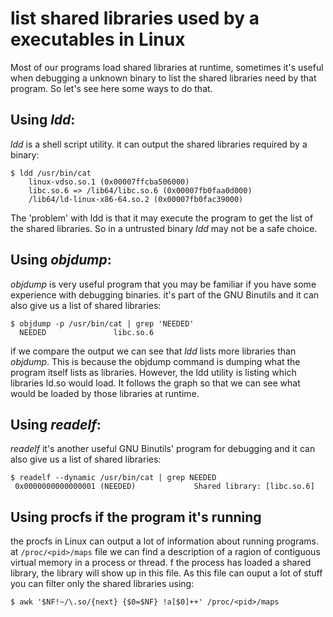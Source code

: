 # list shared libraries used by a executables in Linux

Most of our programs load shared libraries at runtime, sometimes it's useful when debugging a unknown binary to list the shared libraries need by that program. So let's see here some ways to do that.

## Using *ldd*:

*ldd* is a shell script utility. it can output the shared libraries required by a binary:

	$ ldd /usr/bin/cat
		linux-vdso.so.1 (0x00007ffcba506000)
		libc.so.6 => /lib64/libc.so.6 (0x00007fb0faa0d000)
		/lib64/ld-linux-x86-64.so.2 (0x00007fb0fac39000)

The 'problem' with ldd is that it may execute the program to get the list of the shared libraries. So in a untrusted binary *ldd* may not be a safe choice.

## Using *objdump*:

*objdump* is very useful program that you may be familiar if you have some experience with debugging binaries. it's part of the GNU Binutils and it can also give us a list of shared libraries:

	$ objdump -p /usr/bin/cat | grep 'NEEDED'
	  NEEDED               libc.so.6

if we compare the output we can see that *ldd* lists more libraries than *objdump*. This is because the objdump command is dumping what the program itself lists as libraries. However, the ldd utility is listing which libraries ld.so would load. It follows the graph so that we can see what would be loaded by those libraries at runtime.

## Using *readelf*:

*readelf* it's another useful GNU Binutils' program for debugging and it can also give us a list of shared libraries:

	$ readelf --dynamic /usr/bin/cat | grep NEEDED
	 0x0000000000000001 (NEEDED)             Shared library: [libc.so.6]

## Using procfs if the program it's running

the procfs in Linux can output a lot of information about running programs. at `/proc/<pid>/maps` file we can find a description of a ragion of contiguous virtual memory in a process or thread. f the process has loaded a shared library, the library will show up in this file. As this file can ouput a lot of stuff you can filter only the shared libraries using:

	$ awk '$NF!~/\.so/{next} {$0=$NF} !a[$0]++' /proc/<pid>/maps

